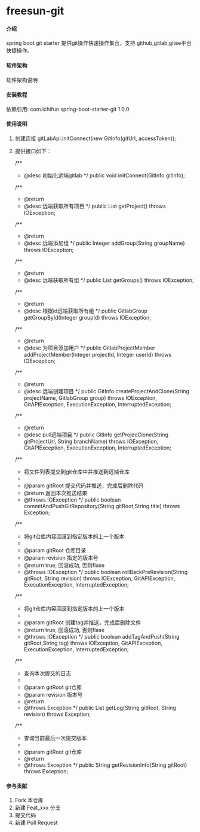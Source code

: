 # freesun-git

#### 介绍
spring  boot git starter 提供git操作快速操作集合，支持 github,gitlab,gitee平台快捷操作。

#### 软件架构
软件架构说明


#### 安装教程

依赖引用:
 <dependency>
    <groupId>com.ichifun</groupId>
    <artifactId>spring-boot-starter-git</artifactId>
    <version>1.0.0</version>
</dependency>

#### 使用说明

1. 创建连接  gitLabApi.initConnect(new GitInfo(gitUrl, accessToken));
2. 提供接口如下：
   
    /**
     * @desc 初始化远端gitlab
     */
    public void initConnect(GitInfo gitInfo);

    /**
     * @return
     * @desc 远端获取所有项目
     */
    public List<GitlabProject> getProject() throws IOException;


    /**
     * @return
     * @desc 远端添加组
     */
    public Integer addGroup(String groupName) throws IOException;


    /**
     * @return
     * @desc 远端获取所有组
     */
    public List<GitlabGroup> getGroups() throws IOException;


    /**
     * @return
     * @desc 根据id远端获取所有组
     */
    public GitlabGroup getGroupById(Integer groupId) throws IOException;

    /**
     * @return
     * @desc 为项目添加用户
     */
    public GitlabProjectMember addProjectMember(Integer projectId, Integer userId) throws IOException;

    /**
     * @return
     * @desc 远端创建项目
     */
    public GitInfo createProjectAndClone(String projectName, GitlabGroup group) throws IOException, GitAPIException, ExecutionException, InterruptedException;


    /**
     * @return
     * @desc pull远端项目
     */
    public GitInfo getProjecClone(String gitProjectUrl, String branchName) throws IOException, GitAPIException, ExecutionException, InterruptedException;


    /**
     * 将文件列表提交到git仓库中并推送到远端仓库
     *
     * @param gitRoot 提交代码并推送，完成后删除代码
     * @return 返回本次推送结果
     * @throws IOException
     */
    public boolean commitAndPushGitRepository(String gitRoot,String title) throws Exception;


    /**
     * 将git仓库内容回滚到指定版本的上一个版本
     *
     * @param gitRoot  仓库目录
     * @param revision 指定的版本号
     * @return true, 回滚成功, 否则flase
     * @throws IOException
     */
    public boolean rollBackPreRevision(String gitRoot, String revision) throws IOException, GitAPIException, ExecutionException, InterruptedException;


    /**
     * 将git仓库内容回滚到指定版本的上一个版本
     *
     * @param gitRoot 创建tag并推送，完成后删除文件
     * @return true, 回滚成功, 否则flase
     * @throws IOException
     */
    public boolean addTagAndPush(String gitRoot,String tag) throws IOException, GitAPIException, ExecutionException, InterruptedException;


    /**
     * 查询本次提交的日志
     *
     * @param gitRoot  git仓库
     * @param revision 版本号
     * @return
     * @throws Exception
     */
    public List<DiffEntry> getLog(String gitRoot, String revision) throws Exception;


    /**
     * 查询当前最后一次提交版本
     *
     * @param gitRoot git仓库
     * @return
     * @throws Exception
     */
    public String getRevisionInfo(String gitRoot) throws Exception;

#### 参与贡献

1. Fork 本仓库
2. 新建 Feat_xxx 分支
3. 提交代码
4. 新建 Pull Request